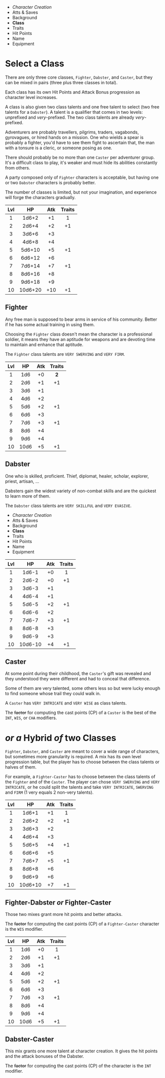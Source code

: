 
<!-- .margin.compass -->
* _Character Creation_
* Atts & Saves
* Background
* **Class**
* Traits
* Hit Points
* Name
* Equipment


# Select a Class

There are only three core classes, `Fighter`, `Dabster`, and `Caster`, but they can be mixed in pairs (three plus three classes in total).

Each class has its own Hit Points and Attack Bonus progression as character level increases.

A class is also given two class talents and one free talent to select (two free talents for a `Dabster`). A talent is a qualifier that comes in two levels: unprefixed and _very_-prefixed. The two class talents are already _very_-prefixed.

Adventurers are probably travellers, pilgrims, traders, vagabonds, gyrovagues, or hired hands on a mission. One who wields a spear is probably a fighter, you'd have to see them fight to ascertain that, the man with a tonsure is a cleric, or someone posing as one.

There should probably be no more than one `Caster` per adventurer group. It's a difficult class to play, it's weaker and must hide its abilities constantly from others.

A party composed only of `Fighter` characters is acceptable, but having one or two `Dabster` characters is probably better.

The number of classes is limited, but not your imagination, and experience will forge the characters gradually.



| Lvl | HP      | Atk | Traits |
|:---:|:-------:|:---:|:------:|
|   1 |   1d6+2 |  +1 | 1      |
|   2 |   2d6+4 |  +2 | +1     |
|   3 |   3d6+6 |  +3 |        |
|   4 |   4d6+8 |  +4 |        |
|   5 |  5d6+10 |  +5 | +1     |
|   6 |  6d6+12 |  +6 |        |
|   7 |  7d6+14 |  +7 | +1     |
|   8 |  8d6+16 |  +8 |        |
|   9 |  9d6+18 |  +9 |        |
|  10 | 10d6+20 | +10 | +1     |

## Fighter

Any free man is supposed to bear arms in service of his community. Better if he has some actual training in using them.

Choosing the `Fighter` class doesn't mean the character is a professional soldier, it means they have an aptitude for weapons and are devoting time to maintain and enhance that aptitude.

The `Fighter` class talents are `VERY SWERVING` and `VERY FIRM`.



| Lvl | HP   | Atk | Traits |
|:---:|:----:|:---:|:------:|
|   1 |  1d6 |  +0 | **2**  |
|   2 |  2d6 |  +1 | +1     |
|   3 |  3d6 |  +1 |        |
|   4 |  4d6 |  +2 |        |
|   5 |  5d6 |  +2 | +1     |
|   6 |  6d6 |  +3 |        |
|   7 |  7d6 |  +3 | +1     |
|   8 |  8d6 |  +4 |        |
|   9 |  9d6 |  +4 |        |
|  10 | 10d6 |  +5 | +1     |

## Dabster

One who is skilled, proficient. Thief, diplomat, healer, scholar, explorer, priest, artisan, ...

Dabsters gain the widest variety of non-combat skills and are the quickest to learn more of them.

The `Dabster` class talents are `VERY SKILLFUL` and `VERY EVASIVE`.


<!-- PAGE BREAK class -->


<!-- .margin.compass -->
* _Character Creation_
* Atts & Saves
* Background
* **Class**
* Traits
* Hit Points
* Name
* Equipment


<!-- .top -->
| Lvl | HP      | Atk | Traits |
|:---:|:-------:|:---:|:------:|
|   1 |   1d6-1 |  +0 | 1      |
|   2 |   2d6-2 |  +0 | +1     |
|   3 |   3d6-3 |  +1 |        |
|   4 |   4d6-4 |  +1 |        |
|   5 |   5d6-5 |  +2 | +1     |
|   6 |   6d6-6 |  +2 |        |
|   7 |   7d6-7 |  +3 | +1     |
|   8 |   8d6-8 |  +3 |        |
|   9 |   9d6-9 |  +3 |        |
|  10 | 10d6-10 |  +4 | +1     |

<!-- .top -->
## Caster

At some point during their childhood, the `Caster`'s gift was revealed and they understood they were different and had to conceal that difference.

Some of them are very talented, some others less so but were lucky enough to find someone whose trail they could walk in.

A `Caster` has `VERY INTRICATE` and `VERY WISE` as class talents.

The ~~factor~~ for computing the cast points (CP) of a `Caster` is the best of the `INT`, `WIS`, or `CHA` modifiers.


# _or a_ Hybrid _of_ two Classes

`Fighter`, `Dabster`, and `Caster` are meant to cover a wide range of characters, but sometimes more granularity is required. A mix has its own level progression table, but the player has to choose between the class talents or halves of them.

For example, a `Fighter-Caster` has to choose between the class talents of the `Fighter` and of the `Caster`. The player can chose `VERY SWERVING` and `VERY INTRICATE`, or he could split the talents and take `VERY INTRICATE`, `SWERVING` and `FIRM` (1 very equals 2 non-very talents).


<!-- .right -->
| Lvl | HP      | Atk | Traits |
|:---:|:-------:|:---:|:------:|
|   1 |   1d6+1 |  +1 | 1      |
|   2 |   2d6+2 |  +2 | +1     |
|   3 |   3d6+3 |  +2 |        |
|   4 |   4d6+4 |  +3 |        |
|   5 |   5d6+5 |  +4 | +1     |
|   6 |   6d6+6 |  +5 |        |
|   7 |   7d6+7 |  +5 | +1     |
|   8 |   8d6+8 |  +6 |        |
|   9 |   9d6+9 |  +6 |        |
|  10 | 10d6+10 |  +7 | +1     |

<!-- .ambi -->
## Fighter-Dabster _or_ Fighter-Caster

Those two mixes grant more hit points and better attacks.

The ~~factor~~ for computing the cast points (CP) of a `Fighter-Caster` character is the `WIS` modifier.

<!-- clear -->

<!-- .right -->
| Lvl | HP   | Atk | Traits |
|:---:|:----:|:---:|:------:|
|   1 |  1d6 |  +0 | 1      |
|   2 |  2d6 |  +1 | +1     |
|   3 |  3d6 |  +1 |        |
|   4 |  4d6 |  +2 |        |
|   5 |  5d6 |  +2 | +1     |
|   6 |  6d6 |  +3 |        |
|   7 |  7d6 |  +3 | +1     |
|   8 |  8d6 |  +4 |        |
|   9 |  9d6 |  +4 |        |
|  10 | 10d6 |  +5 | +1     |

<!-- .ambi -->
## Dabster-Caster

This mix grants one more talent at character creation. It gives the hit points and the attack bonuses of the Dabster.

The ~~factor~~ for computing the cast points (CP) of the character is the `INT` modifier.

